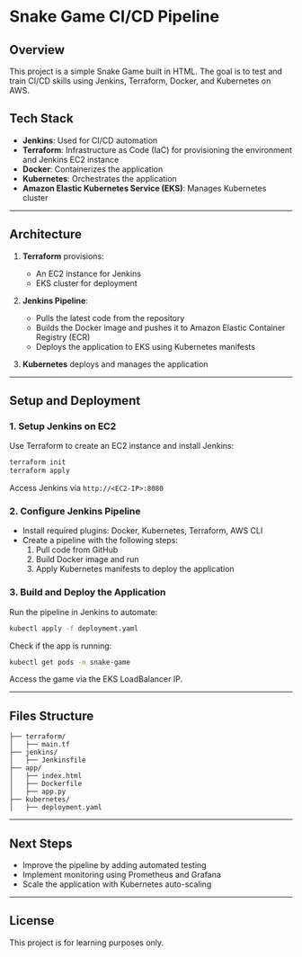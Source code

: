 # Snake Game CI/CD Pipeline

## Overview
This project is a simple Snake Game built in HTML. The goal is to test and train CI/CD skills using Jenkins, Terraform, Docker, and Kubernetes on AWS.

## Tech Stack
- **Jenkins**: Used for CI/CD automation
- **Terraform**: Infrastructure as Code (IaC) for provisioning the environment and Jenkins EC2 instance
- **Docker**: Containerizes the application
- **Kubernetes**: Orchestrates the application
- **Amazon Elastic Kubernetes Service (EKS)**: Manages Kubernetes cluster

---

## Architecture
1. **Terraform** provisions:
   - An EC2 instance for Jenkins
   - EKS cluster for deployment
   
2. **Jenkins Pipeline**:
   - Pulls the latest code from the repository
   - Builds the Docker image and pushes it to Amazon Elastic Container Registry (ECR)
   - Deploys the application to EKS using Kubernetes manifests

3. **Kubernetes** deploys and manages the application

---

## Setup and Deployment

### 1. Setup Jenkins on EC2
Use Terraform to create an EC2 instance and install Jenkins:
```bash
terraform init
terraform apply
```
Access Jenkins via `http://<EC2-IP>:8080`

### 2. Configure Jenkins Pipeline
- Install required plugins: Docker, Kubernetes, Terraform, AWS CLI
- Create a pipeline with the following steps:
  1. Pull code from GitHub
  2. Build Docker image and run
  3. Apply Kubernetes manifests to deploy the application

### 3. Build and Deploy the Application
Run the pipeline in Jenkins to automate:
```bash
kubectl apply -f deployment.yaml
```
Check if the app is running:
```bash
kubectl get pods -n snake-game
```
Access the game via the EKS LoadBalancer IP.

---

## Files Structure
```
├── terraform/
│   ├── main.tf  
├── jenkins/
│   ├── Jenkinsfile 
├── app/
│   ├── index.html  
│   ├── Dockerfile  
│   ├── app.py  
├── kubernetes/
│   ├── deployment.yaml  
```

---

## Next Steps
- Improve the pipeline by adding automated testing
- Implement monitoring using Prometheus and Grafana
- Scale the application with Kubernetes auto-scaling

---

## License
This project is for learning purposes only.

